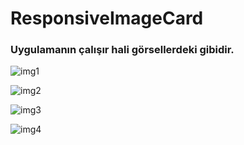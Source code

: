 # ResponsiveImageCard

### Uygulamanın çalışır hali görsellerdeki gibidir.
![img1](https://github.com/kayasafiye/ResponsiveImageCard/assets/87526029/c5e773a1-9a9b-4036-8a02-4b376f817dab)

![img2](https://github.com/kayasafiye/ResponsiveImageCard/assets/87526029/23814016-d31f-49a9-a374-0242f0711fb4)

![img3](https://github.com/kayasafiye/ResponsiveImageCard/assets/87526029/5b742803-c9c2-4a3f-8cf9-80213e0fb606)

![img4](https://github.com/kayasafiye/ResponsiveImageCard/assets/87526029/6342bd53-f36f-4f95-9320-168a527a34e5)

